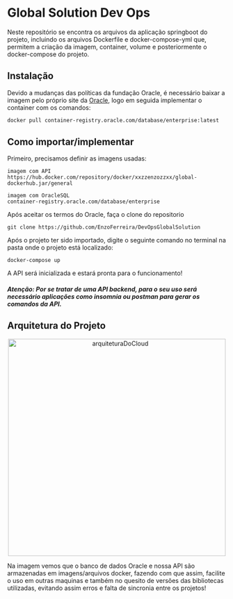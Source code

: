 # Global Solution Dev Ops
Neste repositório se encontra os arquivos da aplicação springboot do projeto, incluindo os arquivos Dockerfile e docker-compose-yml que, permitem a criação da imagem, container, volume e posteriormente o docker-compose do projeto.


## Instalação
Devido a mudanças das políticas da fundação Oracle, é necessário baixar a imagem pelo próprio site da [Oracle](https://container-registry.oracle.com/ords/f?p=113:10::::::), logo em seguida implementar o container com os comandos:

```bash
docker pull container-registry.oracle.com/database/enterprise:latest
```

## Como importar/implementar
Primeiro, precisamos definir as imagens usadas:
```
imagem com API
https://hub.docker.com/repository/docker/xxzzenzozzxx/global-dockerhub.jar/general

imagem com OracleSQL 
container-registry.oracle.com/database/enterprise
```
Após aceitar os termos do Oracle, faça o clone do repositorio
```
git clone https://github.com/EnzoFerreira/DevOpsGlobalSolution
```
Após o projeto ter sido importado, digite o seguinte comando no terminal na pasta onde o projeto está localizado: 
```
docker-compose up
```
A API será inicializada e estará pronta para o funcionamento!

<h5>Atenção: Por se tratar de uma API backend, para o seu uso será necessário aplicações como insomnia ou postman para gerar os comandos da API.</h5>

## Arquitetura do Projeto

<p align="center">
  <img src="https://github.com/EnzoFerreira/DevOpsGlobalSolution/assets/91428282/b9e91d1e-4186-44c9-8d7b-2889c70ffb29" alt="arquiteturaDoCloud" width="500">
</p>
Na imagem vemos que o banco de dados Oracle e nossa API são armazenadas em imagens/arquivos docker, fazendo com que assim, facilite o uso em outras maquinas e também no quesito de versões das bibliotecas utilizadas, evitando assim erros e falta de sincronia entre os projetos!


